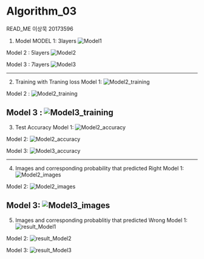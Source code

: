 # Algorithm_03
READ_ME
이상묵 20173596

1. Model
MODEL 1: 3layers
![Model1](https://user-images.githubusercontent.com/33710013/82443821-1b053f00-9add-11ea-9375-abc5e6e47398.png)

Model 2 : 5layers
![Model2](https://user-images.githubusercontent.com/33710013/82443823-1b9dd580-9add-11ea-8912-591b1b9cd3bb.png)

Model 3 : 7layers
![Model3](https://user-images.githubusercontent.com/33710013/82443829-1c366c00-9add-11ea-8e30-212d10baf904.png)

-----------------------------------
2. Training with Traning loss
Model 1:
![Model2_training](https://user-images.githubusercontent.com/33710013/82446510-bb5d6280-9ae1-11ea-9469-eccea3fde0b0.png)

Model 2 :
![Model2_training](https://user-images.githubusercontent.com/33710013/82444012-7cc5a900-9add-11ea-8de8-892b99bfae31.png)

Model 3 :
![Model3_training](https://user-images.githubusercontent.com/33710013/82447872-d8933080-9ae3-11ea-943e-9f65507c4a03.png)
----------------------------------
3. Test Accuracy
Model 1:
![Model2_accuracy](https://user-images.githubusercontent.com/33710013/82446505-ba2c3580-9ae1-11ea-9298-7a6ea848bbda.png)

Model 2:
![Model2_accuracy](https://user-images.githubusercontent.com/33710013/82446505-ba2c3580-9ae1-11ea-9298-7a6ea848bbda.png)

Model 3:
![Model3_accuracy](https://user-images.githubusercontent.com/33710013/82447876-d92bc700-9ae3-11ea-9e74-a4f8e68546e8.png)

----------------------------------
4. Images and corresponding probability that predicted Right
Model 1:
![Model2_images](https://user-images.githubusercontent.com/33710013/82446508-bac4cc00-9ae1-11ea-9865-9e6c43f18302.png)

Model 2:
![Model2_images](https://user-images.githubusercontent.com/33710013/82446508-bac4cc00-9ae1-11ea-9865-9e6c43f18302.png)

Model 3:
![Model3_images](https://user-images.githubusercontent.com/33710013/82447865-d7fa9a00-9ae3-11ea-8cb0-0365586263b3.png)
----------------------------------
5. Images and corresponding probablitiy that predicted Wrong
Model 1:
![result_Model1](https://user-images.githubusercontent.com/33710013/82443173-02e0f000-9adc-11ea-8d04-8e457d2323cb.png)

Model 2:
![result_Model2](https://user-images.githubusercontent.com/33710013/82446496-b8627200-9ae1-11ea-9d0e-32ec32487ffc.png)

Model 3:
![result_Model3](https://user-images.githubusercontent.com/33710013/82447873-d92bc700-9ae3-11ea-9e24-da43ae461262.png)
